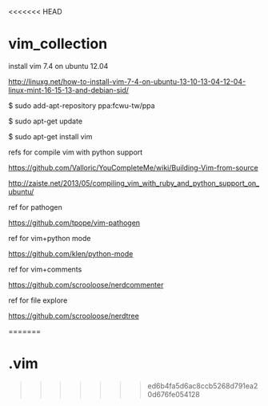 <<<<<<< HEAD
# vim_collection

install vim 7.4 on ubuntu 12.04

http://linuxg.net/how-to-install-vim-7-4-on-ubuntu-13-10-13-04-12-04-linux-mint-16-15-13-and-debian-sid/

$ sudo add-apt-repository ppa:fcwu-tw/ppa

$ sudo apt-get update

$ sudo apt-get install vim

refs for compile vim with python support

https://github.com/Valloric/YouCompleteMe/wiki/Building-Vim-from-source

http://zaiste.net/2013/05/compiling_vim_with_ruby_and_python_support_on_ubuntu/ 

ref for pathogen

https://github.com/tpope/vim-pathogen

ref for vim+python mode

https://github.com/klen/python-mode

ref for vim+comments

https://github.com/scrooloose/nerdcommenter

ref for file explore

https://github.com/scrooloose/nerdtree

=======
# .vim
>>>>>>> ed6b4fa5d6ac8ccb5268d791ea20d676fe054128
